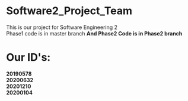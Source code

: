 # Software2_Project_Team
This is our project for Software Engineering 2 
<br>Phase1 code is in master branch
<b>And Phase2 Code is in Phase2 branch
# Our ID's:
20190578
<br>20200632
<br>20201210
<br>20200104
